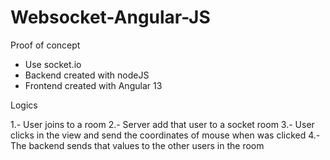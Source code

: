 # Websocket-Angular-JS

Proof of concept

- Use socket.io
- Backend created with nodeJS
- Frontend created with Angular 13

Logics

1.- User joins to a room
2.- Server add that user to a socket room
3.- User clicks in the view and send the coordinates of mouse when was clicked
4.- The backend sends that values to the other users in the room
